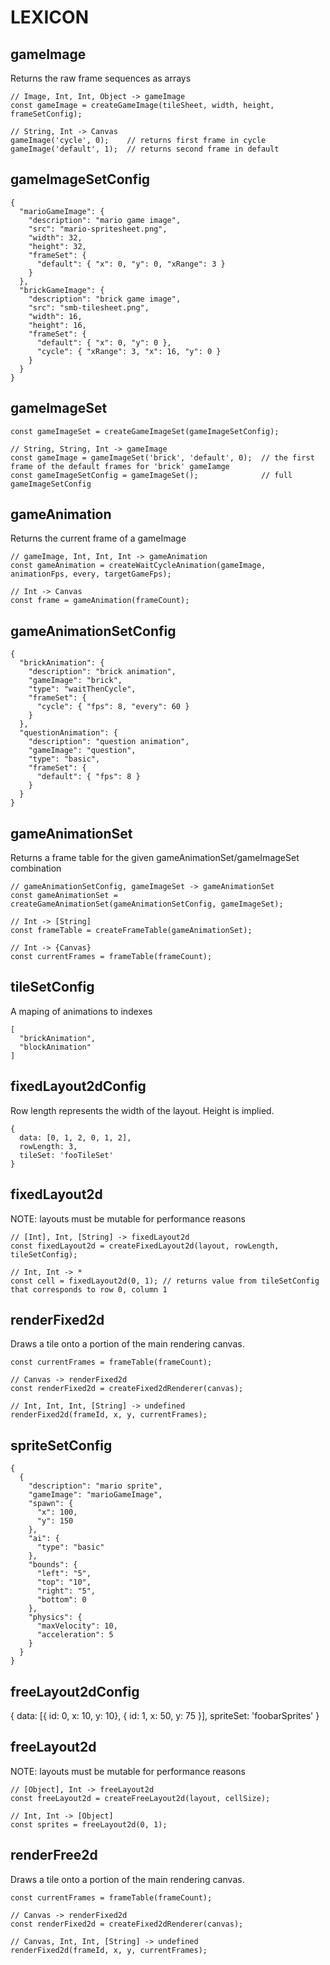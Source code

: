 LEXICON
=======

gameImage
---------
Returns the raw frame sequences as arrays

    // Image, Int, Int, Object -> gameImage
    const gameImage = createGameImage(tileSheet, width, height, frameSetConfig);

    // String, Int -> Canvas
    gameImage('cycle', 0);    // returns first frame in cycle
    gameImage('default', 1);  // returns second frame in default

gameImageSetConfig
------------------

    {
      "marioGameImage": {
        "description": "mario game image",
        "src": "mario-spritesheet.png",
        "width": 32,
        "height": 32,
        "frameSet": {
          "default": { "x": 0, "y": 0, "xRange": 3 }
        }
      },
      "brickGameImage": {
        "description": "brick game image",
        "src": "smb-tilesheet.png",
        "width": 16,
        "height": 16,
        "frameSet": {
          "default": { "x": 0, "y": 0 },
          "cycle": { "xRange": 3, "x": 16, "y": 0 }
        }
      }
    }

gameImageSet
------------

    const gameImageSet = createGameImageSet(gameImageSetConfig);

    // String, String, Int -> gameImage
    const gameImage = gameImageSet('brick', 'default', 0);  // the first frame of the default frames for 'brick' gameIamge
    const gameImageSetConfig = gameImageSet();              // full gameImageSetConfig

gameAnimation
-------------
Returns the current frame of a gameImage

    // gameImage, Int, Int, Int -> gameAnimation
    const gameAnimation = createWaitCycleAnimation(gameImage, animationFps, every, targetGameFps);

    // Int -> Canvas
    const frame = gameAnimation(frameCount);

gameAnimationSetConfig
----------------------

    {
      "brickAnimation": {
        "description": "brick animation",
        "gameImage": "brick",
        "type": "waitThenCycle",
        "frameSet": {
          "cycle": { "fps": 8, "every": 60 }
        }
      },
      "questionAnimation": {
        "description": "question animation",
        "gameImage": "question",
        "type": "basic",
        "frameSet": {
          "default": { "fps": 8 }
        }
      }
    }

gameAnimationSet
----------------
Returns a frame table for the given gameAnimationSet/gameImageSet combination

    // gameAnimationSetConfig, gameImageSet -> gameAnimationSet
    const gameAnimationSet = createGameAnimationSet(gameAnimationSetConfig, gameImageSet);

    // Int -> [String] 
    const frameTable = createFrameTable(gameAnimationSet);

    // Int -> {Canvas}
    const currentFrames = frameTable(frameCount);

tileSetConfig
-------------
A maping of animations to indexes

    [
      "brickAnimation",
      "blockAnimation"
    ]

fixedLayout2dConfig
-------------------
Row length represents the width of the layout. Height is implied.

    {
      data: [0, 1, 2, 0, 1, 2],
      rowLength: 3,
      tileSet: 'fooTileSet'
    }

fixedLayout2d
-------------
NOTE: layouts must be mutable for performance reasons

    // [Int], Int, [String] -> fixedLayout2d
    const fixedLayout2d = createFixedLayout2d(layout, rowLength, tileSetConfig);

    // Int, Int -> *
    const cell = fixedLayout2d(0, 1); // returns value from tileSetConfig that corresponds to row 0, column 1

renderFixed2d
---------------------
Draws a tile onto a portion of the main rendering canvas.

    const currentFrames = frameTable(frameCount);

    // Canvas -> renderFixed2d
    const renderFixed2d = createFixed2dRenderer(canvas);

    // Int, Int, Int, [String] -> undefined
    renderFixed2d(frameId, x, y, currentFrames);

spriteSetConfig
---------------
    {
      {
        "description": "mario sprite",
        "gameImage": "marioGameImage",
        "spawn": {
          "x": 100,
          "y": 150
        },
        "ai": {
          "type": "basic" 
        },
        "bounds": {
          "left": "5",
          "top": "10",
          "right": "5",
          "bottom": 0
        },
        "physics": {
          "maxVelocity": 10,
          "acceleration": 5
        }
      }
    }

freeLayout2dConfig
------------------

{
  data: [{ id: 0, x: 10, y: 10}, { id: 1, x: 50, y: 75 }],
  spriteSet: 'foobarSprites'
}

freeLayout2d
-------------
NOTE: layouts must be mutable for performance reasons

    // [Object], Int -> freeLayout2d
    const freeLayout2d = createFreeLayout2d(layout, cellSize);

    // Int, Int -> [Object]
    const sprites = freeLayout2d(0, 1);

renderFree2d
------------

Draws a tile onto a portion of the main rendering canvas.

    const currentFrames = frameTable(frameCount);

    // Canvas -> renderFixed2d
    const renderFixed2d = createFixed2dRenderer(canvas);

    // Canvas, Int, Int, [String] -> undefined
    renderFixed2d(frameId, x, y, currentFrames);

